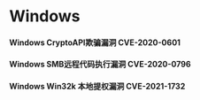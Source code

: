 # Windows

#### Windows CryptoAPI欺骗漏洞 CVE-2020-0601

#### Windows SMB远程代码执行漏洞 CVE-2020-0796

#### Windows Win32k 本地提权漏洞 CVE-2021-1732

